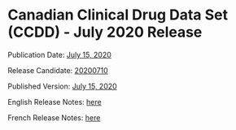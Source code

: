 # Canadian Clinical Drug Data Set (CCDD) - July 2020 Release

Publication Date: [July 15, 2020](https://tgateway.infoway-inforoute.ca/ccdd.html?id=2.16.840.1.113883.2.20.6.1&versionid=20200715)

Release Candidate: [20200710](https://github.com/hres/formulary/tree/folder_reorg/releases/20200710)

Published Version: [July 15, 2020](https://tgateway.infoway-inforoute.ca/ccdd.html?id=2.16.840.1.113883.2.20.6.1&versionid=20200715)

English Release Notes: [here](https://infoscribe.infoway-inforoute.ca/display/CCDD/CCDD+Release+Notes?versionid=20180320)

French Release Notes: [here](https://infoscribe.infoway-inforoute.ca/display/RCM/Specification+technique?versionid=20200715)